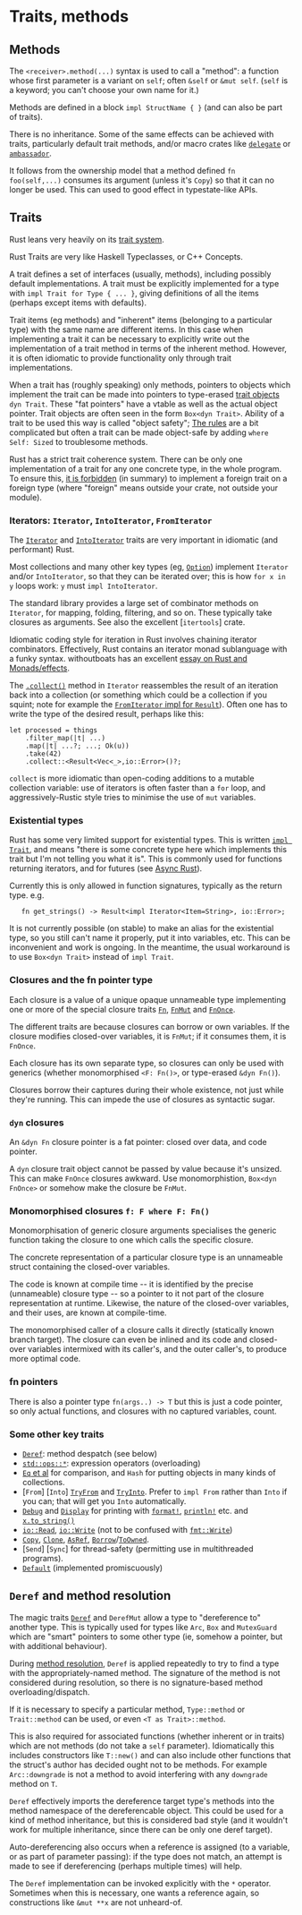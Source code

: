 Traits, methods
===============

[comment]: # ( Copyright 2021 Ian Jackson and contributors  )
[comment]: # ( SPDX-License-Identifier: MIT                 )
[comment]: # ( There is NO WARRANTY.                        )

Methods
-------

The `<receiver>.method(...)` syntax is used to call a "method":
a function
whose first parameter is a variant on `self`;
often `&self` or `&mut self`.
(`self` is a keyword; you can't choose your own name for it.)

Methods are defined in a block `impl StructName { }`
(and can also be part of traits).

There is no inheritance.
Some of the same effects can be achieved with traits,
particularly default trait methods,
and/or macro crates like 
[`delegate`](https://crates.io/crates/delegate) or
[`ambassador`](https://crates.io/crates/ambassador).

It follows from the ownership model that a method defined
`fn foo(self,...)` consumes its argument (unless it's `Copy`)
so that it can no longer be used.
This can used to good effect in typestate-like APIs.


Traits
------

Rust leans very heavily on its [trait system](https://doc.rust-lang.org/reference/items/traits.html).

Rust Traits are very like Haskell Typeclasses,
or C++ Concepts.

A trait defines a set of interfaces (usually, methods),
including possibly default implementations.
A trait must be explicitly implemented for a type
with `impl Trait for Type { ... }`,
giving definitions of all the items (perhaps except items with defaults).

Trait items (eg methods) and
"inherent" items (belonging to a particular type)
with the same name
are different items.
In this case when implementing a trait it can be necessary to
explicitly write out the implementation of a trait method
in terms of the inherent method.
However,
it is often idiomatic to provide functionality
only through trait implementations.

When a trait has (roughly speaking) only methods,
pointers to objects which implement the trait can be
made into pointers to type-erased [trait objects](https://doc.rust-lang.org/reference/types/trait-object.html#trait-objects) `dyn Trait`.
These "fat pointers" have a vtable as well as the actual object pointer.
Trait objects are often seen in the form `Box<dyn Trait>`.
Ability of a trait to be used this way is called "object safety";
[The rules](https://doc.rust-lang.org/reference/items/traits.html#object-safety) are a bit complicated but often a trait can be made
object-safe by adding `where Self: Sized` to troublesome methods.

Rust has a strict trait coherence system.
There can be only one implementation of a trait for any one concrete type,
in the whole program.
To ensure this, [it is forbidden](https://doc.rust-lang.org/reference/items/implementations.html#trait-implementation-coherence) (in summary)
to implement a foreign trait on a foreign type
(where "foreign" means outside your crate, not outside your module).


### Iterators: `Iterator`, `IntoIterator`, `FromIterator`


The [`Iterator`](https://doc.rust-lang.org/std/iter/trait.Iterator.html) and [`IntoIterator`](https://doc.rust-lang.org/std/iter/trait.IntoIterator.html) traits are
very important in idiomatic (and performant) Rust.

Most collections and many other key types (eg, [`Option`](https://doc.rust-lang.org/std/option/enum.Option.html)) implement
`Iterator` and/or `IntoIterator`,
so that they can be iterated over;
this is how `for x in y` loops work:
`y` must `impl IntoIterator`.

The standard library provides a large set of combinator methods
on `Iterator`,
for mapping, folding, filtering, and so on.
These typically take closures as arguments.
See also the excellent [`itertools`] crate.

Idiomatic coding style for iteration in Rust involves
chaining iterator combinators.
Effectively,
Rust contains an iterator monad sublanguage with a funky syntax.
withoutboats has an excellent
[essay on Rust and Monads/effects](https://without.boats/blog/the-problem-of-effects/).

The [`.collect()`](https://doc.rust-lang.org/std/iter/trait.Iterator.html#method.collect) method in `Iterator`
reassembles the result of an iteration
back into a collection
(or something which could be a collection if you squint;
note for example the [`FromIterator` impl for `Result`](https://doc.rust-lang.org/std/iter/trait.FromIterator.html#impl-FromIterator%3CResult%3CA%2C%20E%3E%3E)).
Often one has to write the type of the desired result,
perhaps like this:

```
let processed = things
    .filter_map(|t| ...)
    .map(|t| ...?; ...; Ok(u))
    .take(42)
    .collect::<Result<Vec<_>,io::Error>()?;
```

`collect` is more idiomatic than
open-coding additions to a mutable collection variable:
use of iterators is often faster than a `for` loop, and
aggressively-Rustic style tries to minimise the use of
`mut` variables.


### Existential types


Rust has some very limited support for existential types.
This is written [`impl Trait`](https://doc.rust-lang.org/reference/types/impl-trait.html),
and means
"there is some concrete type here which implements this trait
but I'm not telling you what it is".
This is commonly used for functions returning iterators,
and for futures (see [Async Rust](async.html)).

Currently this is only allowed in function signatures,
typically as the return type.  e.g.
```
   fn get_strings() -> Result<impl Iterator<Item=String>, io::Error>;
```

It is not currently possible (on stable) to make an alias for the existential
type,
so you still can't name it properly,
put it into variables, etc.
This can be inconvenient and work is ongoing.
In the meantime,
the usual workaround is to use `Box<dyn Trait>`
instead of `impl Trait`.


### Closures and the fn pointer type


Each closure is a value of a unique opaque unnameable type
implementing one or more of the special closure traits
[`Fn`](https://doc.rust-lang.org/std/ops/trait.Fn.html),
[`FnMut`](https://doc.rust-lang.org/std/ops/trait.FnMut.html) and
[`FnOnce`](https://doc.rust-lang.org/std/ops/trait.FnOnce.html).

The different traits are because closures can borrow or own variables.
If the closure modifies closed-over variables, it is `FnMut`;
if it consumes them, it is `FnOnce`.

Each closure has its own separate type,
so closures can only be used with generics
(whether monomorphised `<F: Fn()>`, or type-erased `&dyn Fn()`).

Closures borrow their captures during their whole existence,
not just while they're running.
This can impede the use of closures as syntactic sugar.


### `dyn` closures


An `&dyn Fn` closure pointer is a fat pointer:
closed over data, and code pointer.

A `dyn` closure trait object
cannot be passed by value because it's unsized.
This can make `FnOnce` closures awkward.
Use monomorphistion,
`Box<dyn FnOnce>` or somehow make the closure be `FnMut`.

### Monomorphised closures `f: F where F: Fn()`


Monomorphisation of generic closure arguments
specialises the generic function taking the closure
to one which calls the specific closure.

The concrete representation of a particular closure type
is an unnameable struct containing the closed-over variables.

The code is known at compile time --
it is identified by the precise (unnameable) closure type --
so a pointer to it not part of the closure representation at runtime.
Likewise, the nature of the closed-over variables, and their uses,
are known at compile-time.

The monomorphised caller of a closure calls it directly
(statically known branch target).
The closure can even be inlined and its code and closed-over variables
intermixed with its caller's, and the outer caller's,
to produce more optimal code.

### fn pointers


There is also a pointer type `fn(args..) -> T`
but this is just a code pointer,
so only actual functions,
and closures with no captured variables,
count.


### Some other key traits


 * [`Deref`](https://doc.rust-lang.org/std/ops/trait.Deref.html): method despatch (see below)
 * [`std::ops::*`](https://doc.rust-lang.org/std/ops/index.html): expression operators (overloading)
 * [`Eq` et al](https://doc.rust-lang.org/std/cmp/index.html) for comparison, and `Hash` for putting objects in many kinds of collections.
 * [`From`]
   [`Into`]
   [`TryFrom`](https://doc.rust-lang.org/std/convert/trait.TryFrom.html) and 
   [`TryInto`](https://doc.rust-lang.org/std/convert/trait.TryInto.html).
   Prefer to `impl From` rather than `Into` if you can;
   that will get you `Into` automatically.
 * [`Debug`](https://doc.rust-lang.org/std/fmt/trait.Debug.html) and
   [`Display`](https://doc.rust-lang.org/std/fmt/trait.Display.html) for printing with
   [`format!`](https://doc.rust-lang.org/std/fmt/index.html),
   [`println!`](https://doc.rust-lang.org/std/macro.println.html) etc. and
   [`x.to_string()`](https://doc.rust-lang.org/std/string/trait.ToString.html)
 * [`io::Read`](https://doc.rust-lang.org/std/io/trait.Read.html),
   [`io::Write`](https://doc.rust-lang.org/std/io/trait.Write.html) (not to be confused with [`fmt::Write`](https://doc.rust-lang.org/std/fmt/trait.Write.html))
 * [`Copy`](https://doc.rust-lang.org/std/marker/trait.Copy.html),
   [`Clone`](https://doc.rust-lang.org/std/clone/trait.Clone.html),
   [`AsRef`](https://doc.rust-lang.org/std/convert/trait.AsRef.html),
   [`Borrow`](https://doc.rust-lang.org/std/borrow/trait.Borrow.html)/[`ToOwned`](https://doc.rust-lang.org/std/borrow/trait.ToOwned.html).
 * [`Send`] [`Sync`]
   for thread-safety (permitting use in multithreaded programs).
 * [`Default`](https://doc.rust-lang.org/std/default/trait.Default.html)
   (implemented promiscuously)


`Deref` and method resolution
-------------------------------

The magic traits [`Deref`](https://doc.rust-lang.org/std/ops/trait.Deref.html) and `DerefMut`
allow a type to "dereference to"
another type.
This is typically used for types like `Arc`, `Box`
and `MutexGuard` which are "smart" pointers to some other type
(ie, somehow a pointer, but with additional behaviour).

During [method resolution](https://doc.rust-lang.org/reference/expressions/method-call-expr.html),
`Deref` is applied repeatedly to try to find a type
with the appropriately-named method.
The signature of the method is not considered during resolution,
so there is no signature-based method overloading/dispatch.

If it is necessary to specify a particular method,
`Type::method` or
`Trait::method` can be used,
or even `<T as Trait>::method`.

This is also required for associated functions
(whether inherent or in traits)
which are not methods (do not take a `self` parameter).
Idiomatically this includes constructors like `T::new()`
and can also include other functions that
the struct's author has decided ought not to be methods.
For example `Arc::downgrade` is not a method
to avoid interfering with any `downgrade` method on `T`.

`Deref` effectively imports the dereference target type's methods
into the method namespace of the dereferencable object.
This could be used for a kind of method inheritance,
but this is considered bad style
(and it wouldn't work for multiple inheritance,
since there can be only one deref target).

Auto-dereferencing also occurs when a reference is assigned
(to a variable, or as part of parameter passing):
if the type does not match,
an attempt is made to see if dereferencing
(perhaps multiple times) will help.

The `Deref` implementation can be invoked explicitly
with the `*` operator.
Sometimes when this is necessary,
one wants a reference again,
so constructions like `&mut **x` are not unheard-of.
